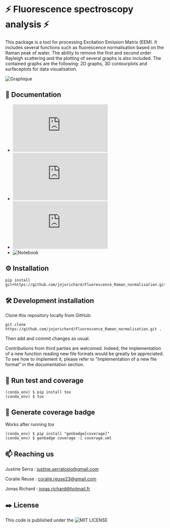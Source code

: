 # ⚡ Fluorescence spectroscopy analysis ⚡

This package is a tool for processing Excitation Emission Matrix (EEM). It includes several functions such as fluorescence normalisation based on the Raman peak of water. The ability to remove the first and second order Rayleigh scattering and the plotting of several graphs is also included. The contained graphs are the following: 2D graphs, 3D contourplots and surfaceplots for data visualisation.

![Graphique](https://github.com/jojorichard/Fluorescence_Raman_normalisation/assets/160777950/dc2cf7c0-6011-45c3-bb12-784114e40ce0)


## :notebook_with_decorative_cover: Documentation
  - ![Description of all the features](https://github.com/jojorichard/Fluorescence_Raman_normalisation/blob/main/documentation%20/Features_description.md)
  - ![Implementation of a new file format](https://github.com/jojorichard/Fluorescence_Raman_normalisation/blob/main/documentation%20/Implementation_of_a_new_file_format.md)
  - ![How to use the package](https://github.com/jojorichard/Fluorescence_Raman_normalisation/blob/main/documentation%20/How_to_use_the_package.md)
  - ![Notebook](https://github.com/jojorichard/Fluorescence_Raman_normalisation/blob/main/notebook/project_report.ipynb)
    
## ⚙️ Installation
```
pip install git+https://github.com/jojorichard/Fluorescence_Raman_normalisation.git
```

## 🛠️ Development installation
Clone this repository locally from GitHub:
```
git clone https://github.com/jojorichard/Fluorescence_Raman_normalisation.git .
```
Then add and commit changes as usual. 

Contributions from third parties are welcomed. Indeed, the implementation of a new function reading new file formats would be greatly be appreciated. To see how to implement it, please refer to "Implementation of a new file format" in the documentation section.

## 🔎 Run test and coverage
```
(conda_env) $ pip install tox
(conda_env) $ tox
```
## 🔌 Generate coverage badge
Works after running tox
```
(conda_env) $ pip install "genbadge[coverage]"
(conda_env) $ genbadge coverage -i coverage.xml
```


## 📫 Reaching us 
Justine Serra : justine.serratosio@gmail.com

Coralie Reuse : coralie.reuse23@gmail.com

Jonas Richard : jonas.richard@hotmail.fr
## ✒️ License
This code is published under the ![MIT LICENSE](https://github.com/jojorichard/Fluorescence_Raman_normalisation/blob/main/LICENSE)
